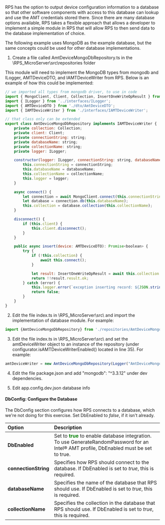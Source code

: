 RPS has the option to output device configuration information to a database so that other software components with access to this database can lookup and use the AMT credentials stored there.  Since there are many database options available, RPS takes a flexible approach that allows a developer to implement a simple module in RPS that will allow RPS to then send data to the database implementation of choice.

The following example uses MongoDB as the example database, but the same concepts could be used for other database implementations.

1. Create a file called AmtDeviceMongoDbRepository.ts in the \RPS_MicroServer\src\repositories folder

This module will need to implement the MongoDB types from mongodb and ILogger, AMTDeviceDTO, and IAMTDeviceWriter from RPS.  Below is an example of how this could be implemented:

```javascript
// we imported all types from mongodb driver, to use in code
import { MongoClient, Client, Collection, InsertOneWriteOpResult } from 'mongodb';
import { ILogger } from '../interfaces/ILogger';
import { AMTDeviceDTO } from './dto/AmtDeviceDTO';
import { IAMTDeviceWriter } from './interfaces/IAMTDeviceWriter';

// that class only can be extended
export class AmtDeviceMongoDbRepository implements IAMTDeviceWriter {
    private collection: Collection;
    private client: Client;
    private connectionString: string;
    private databaseName: string;
    private collectionName: string;
    private logger: ILogger;

    constructor(logger: ILogger, connectionString: string, databaseName: string, collectionName: string) {
        this.connectionString = connectionString;
        this.databaseName = databaseName;
        this.collectionName = collectionName;
        this.logger = logger;
    }

    async connect() {
        let connection = await MongoClient.connect(this.connectionString, { useNewUrlParser: true });
        let database = connection.db(this.databaseName);
        this.collection = database.collection(this.collectionName);
    }

    disconnect() {
        if (this.client) {
            this.client.disconnect();
        }
    }

    public async insert(device: AMTDeviceDTO): Promise<boolean> {
        try {
            if (!this.collection) {
                await this.connect();
            }

            let result: InsertOneWriteOpResult = await this.collection.insertOne(device);
            return !!result.result.ok;
        } catch (error) {
            this.logger.error(`exception inserting record: ${JSON.stringify(error)}`);
            return false;
        }
    }
}
```

2. Edit the file index.ts in \RPS_MicroServer\src\ and import the implementation of database module. For example:

```javascript
import {AmtDeviceMongoDbRepository} from './repositories/AmtDeviceMongoDbRepository';
```

3. Edit the file index.ts in \RPS_MicroServer\src\ and set the amtDeviceWriter object to an instance of the repository (under configurator.isAMTDeviceWriterEnabled() located in line 35). For example:

```javascript
amtDeviceWriter = new AmtDeviceMongoDbRepository(Logger("AmtDeviceMongoDbRepository"), configurator.DbConfig.connectionString, configurator.DbConfig.databaseName configurator.DbConfig.collectionName);
```

4. Edit the file package.json and add "mongodb": "^3.3.12" under dev dependencies.

5. Edit app.config.dev.json database info


#### DbConfig: Configure the Database

The DbConfig section configures how RPS connects to a database, which we're not doing for this exercise. Set DbEnabled to *false*, if it isn't already.

| Option       |  Description    |
| :----------- | :-------------- |
| **DbEnabled** | Set to <span style="color:green"><b>true</b></span> to enable database integration. To use GenerateRandomPassword for an Intel® AMT profile, DbEnabled must be set to true. |
| **connectionString** | Specifies how RPS should connect to the database. If DbEnabled is set to *true*, this is required. |
| **databaseName** | Specifies the name of the database that RPS should use. If DbEnabled is set to *true*, this is required. |
| **collectionName** |  Specifies the collection in the database that RPS should use. If DbEnabled is set to *true*, this is required. |
